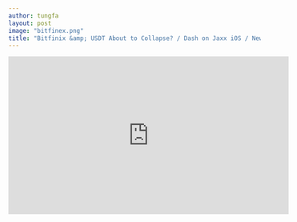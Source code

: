 ```yaml
---
author: tungfa
layout: post
image: "bitfinex.png"
title: "Bitfinix &amp; USDT About to Collapse? / Dash on Jaxx iOS / New Dash CEO / Casper Github Repo Is LIVE!"
---
```

<iframe width="560" height="315" src="https://www.youtube.com/embed/IAxie8q7Fuw" frameborder="0" allowfullscreen></iframe>
